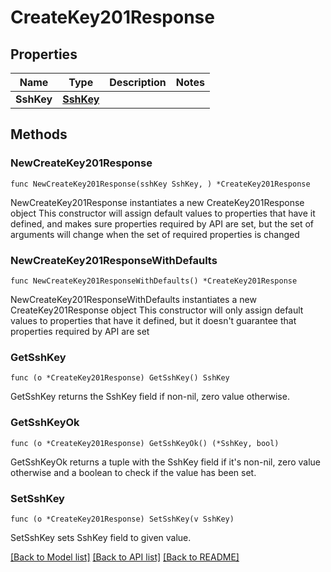 # CreateKey201Response

## Properties

Name | Type | Description | Notes
------------ | ------------- | ------------- | -------------
**SshKey** | [**SshKey**](SshKey.md) |  | 

## Methods

### NewCreateKey201Response

`func NewCreateKey201Response(sshKey SshKey, ) *CreateKey201Response`

NewCreateKey201Response instantiates a new CreateKey201Response object
This constructor will assign default values to properties that have it defined,
and makes sure properties required by API are set, but the set of arguments
will change when the set of required properties is changed

### NewCreateKey201ResponseWithDefaults

`func NewCreateKey201ResponseWithDefaults() *CreateKey201Response`

NewCreateKey201ResponseWithDefaults instantiates a new CreateKey201Response object
This constructor will only assign default values to properties that have it defined,
but it doesn't guarantee that properties required by API are set

### GetSshKey

`func (o *CreateKey201Response) GetSshKey() SshKey`

GetSshKey returns the SshKey field if non-nil, zero value otherwise.

### GetSshKeyOk

`func (o *CreateKey201Response) GetSshKeyOk() (*SshKey, bool)`

GetSshKeyOk returns a tuple with the SshKey field if it's non-nil, zero value otherwise
and a boolean to check if the value has been set.

### SetSshKey

`func (o *CreateKey201Response) SetSshKey(v SshKey)`

SetSshKey sets SshKey field to given value.



[[Back to Model list]](../README.md#documentation-for-models) [[Back to API list]](../README.md#documentation-for-api-endpoints) [[Back to README]](../README.md)


